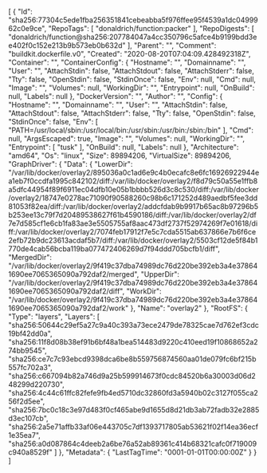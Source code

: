 [
{
"Id": "sha256:77304c5ede1fba256351841cebeabba5f976ffee95f4539a1dc0499962c0e9ce",
"RepoTags": [
"donaldrich/function:packer"
],
"RepoDigests": [
"donaldrich/function@sha256:207784047a4cc350796c5afce4b9199bdd3ee402f0c152e213b9b573eb0b632d"
],
"Parent": "",
"Comment": "buildkit.dockerfile.v0",
"Created": "2020-08-20T07:04:09.428492318Z",
"Container": "",
"ContainerConfig": {
"Hostname": "",
"Domainname": "",
"User": "",
"AttachStdin": false,
"AttachStdout": false,
"AttachStderr": false,
"Tty": false,
"OpenStdin": false,
"StdinOnce": false,
"Env": null,
"Cmd": null,
"Image": "",
"Volumes": null,
"WorkingDir": "",
"Entrypoint": null,
"OnBuild": null,
"Labels": null
},
"DockerVersion": "",
"Author": "",
"Config": {
"Hostname": "",
"Domainname": "",
"User": "",
"AttachStdin": false,
"AttachStdout": false,
"AttachStderr": false,
"Tty": false,
"OpenStdin": false,
"StdinOnce": false,
"Env": [
"PATH=/usr/local/sbin:/usr/local/bin:/usr/sbin:/usr/bin:/sbin:/bin"
],
"Cmd": null,
"ArgsEscaped": true,
"Image": "",
"Volumes": null,
"WorkingDir": "",
"Entrypoint": [
"tusk"
],
"OnBuild": null,
"Labels": null
},
"Architecture": "amd64",
"Os": "linux",
"Size": 89894206,
"VirtualSize": 89894206,
"GraphDriver": {
"Data": {
"LowerDir": "/var/lib/docker/overlay2/895036a0c1ad6e9c4b0ecafc8e6fc16926922944ea1eb7f0ccdfa1995c842102/diff:/var/lib/docker/overlay2/f8d79c50a55e1ffb8a5dfc44954f89f6911ec04dfb10e05b1bbbb526d3c8c530/diff:/var/lib/docker/overlay2/18747e0278ac71090f90588260c98b6c171252d489aedbf5fee3dd81053f82ea/diff:/var/lib/docker/overlay2/addcfdab9b9917b65ac8b97296b5b253ee13c79f7d20489538627f61b4590186/diff:/var/lib/docker/overlay2/df7e7d585cf1e6cb1fa83ae3e5505755af8aac473df2737f52974269f7e01618/diff:/var/lib/docker/overlay2/7074feb17912f7e5c7cda5515ab637866e7b6f6ce2efb72b9dc23613acdaf5b7/diff:/var/lib/docker/overlay2/5503cf12de5f84b1770de4cab56bcba119ba077472406269d7f94ddd705bcfb1/diff",
"MergedDir": "/var/lib/docker/overlay2/9f419c37dba74989dc76d220be392eb3a4e378641690ee7065365090a792daf2/merged",
"UpperDir": "/var/lib/docker/overlay2/9f419c37dba74989dc76d220be392eb3a4e378641690ee7065365090a792daf2/diff",
"WorkDir": "/var/lib/docker/overlay2/9f419c37dba74989dc76d220be392eb3a4e378641690ee7065365090a792daf2/work"
},
"Name": "overlay2"
},
"RootFS": {
"Type": "layers",
"Layers": [
"sha256:50644c29ef5a27c9a40c393a73ece2479de78325cae7d762ef3cdc19bf42dd0a",
"sha256:11f8d08b38ef91b6bf48a1bea514483d9220c410eed19f10868652a274bb9545",
"sha256:ce7c7c93ebcd9398dca6be8b559756874560aa01de079fc6bf215b557fc702a3",
"sha256:c667094b82a746d9a25b599914673f0cdc84520b6a30003d06d248299d220730",
"sha256:4c44c61ffc82fefe9fb4ed5710dc32860fd3a5940b02c3127f055ca256f2d5ee",
"sha256:7bc0c18c3e97d483f0cf465abe9d1655d8d21db3ab72fadb32e2885d3ec107cb",
"sha256:2a5e71affb33af06e443705c7df1393717805ab53621f02f14ea36ecf1e35ea7",
"sha256:a0d087864c4deeb2a6be76a52ab89361c414b68321cafc0f719009c940a8529f"
]
},
"Metadata": {
"LastTagTime": "0001-01-01T00:00:00Z"
}
}
]
